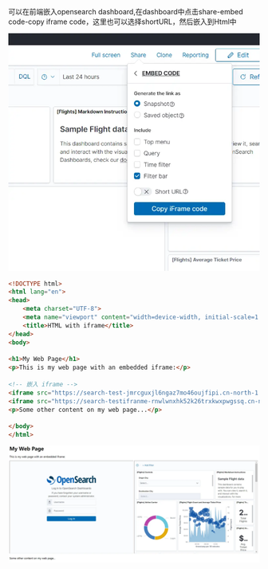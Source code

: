 

可以在前端嵌入opensearch dashboard,在dashboard中点击share-embed code-copy iframe code，这里也可以选择shortURL，然后嵌入到Html中

![](https://raw.githubusercontent.com/Xu-Hardy/image-host/master/20230926201648.png)

```html
<!DOCTYPE html>
<html lang="en">
<head>
    <meta charset="UTF-8">
    <meta name="viewport" content="width=device-width, initial-scale=1.0">
    <title>HTML with iframe</title>
</head>
<body>

<h1>My Web Page</h1>
<p>This is my web page with an embedded iframe:</p>

<!-- 嵌入 iframe -->
<iframe src="https://search-test-jmrcguxjl6ngaz7mo46oujfipi.cn-north-1.es.amazonaws.com.cn/_dashboards/goto/8075fb7bfd823d3f94ab3a07ae7da377?security_tenant=private" height="600" width="800"></iframe>
<iframe src="https://search-testifranme-rnwlwnxhk52k26trxkwxpwgssq.cn-north-1.es.amazonaws.com.cn/_dashboards/goto/59d24ed13bfb970e65197c762bdff600" height="600" width="800"></iframe>
<p>Some other content on my web page...</p>

</body>
</html>
```


![](https://raw.githubusercontent.com/Xu-Hardy/image-host/master/20230926201748.png)